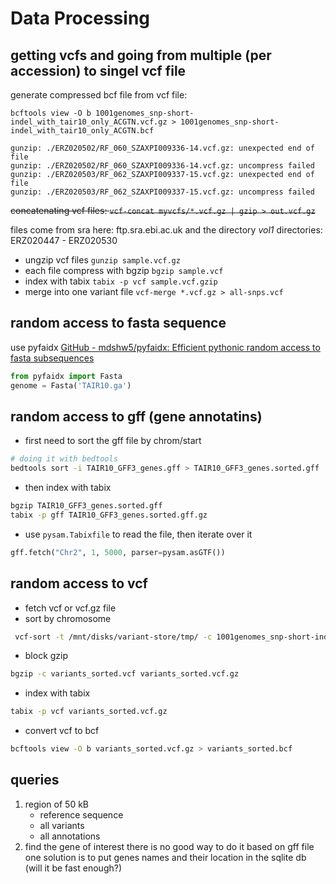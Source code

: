 # Data Processing

## getting vcfs and going from multiple (per accession) to singel vcf file
generate compressed bcf file from vcf file:
```
bcftools view -O b 1001genomes_snp-short-indel_with_tair10_only_ACGTN.vcf.gz > 1001genomes_snp-short-indel_with_tair10_only_ACGTN.bcf

gunzip: ./ERZ020502/RF_060_SZAXPI009336-14.vcf.gz: unexpected end of file
gunzip: ./ERZ020502/RF_060_SZAXPI009336-14.vcf.gz: uncompress failed
gunzip: ./ERZ020503/RF_062_SZAXPI009337-15.vcf.gz: unexpected end of file
gunzip: ./ERZ020503/RF_062_SZAXPI009337-15.vcf.gz: uncompress failed
```

~~concatenating vcf files:
`vcf-concat myvcfs/*.vcf.gz | gzip > out.vcf.gz`~~

files come from sra here:
ftp.sra.ebi.ac.uk
and the directory _vol1_
directories: ERZ020447 - ERZ020530


* ungzip vcf files
`gunzip sample.vcf.gz`
* each file compress with bgzip
`bgzip sample.vcf`
* index with tabix
`tabix -p vcf sample.vcf.gzip`
* merge into one variant file
`vcf-merge *.vcf.gz > all-snps.vcf`


## random access to fasta sequence
use pyfaidx
[GitHub - mdshw5/pyfaidx: Efficient pythonic random access to fasta subsequences](https://github.com/mdshw5/pyfaidx)
```py
from pyfaidx import Fasta
genome = Fasta('TAIR10.ga')

```

## random access to gff (gene annotatins)
* first need to sort the gff file by chrom/start
```sh
# doing it with bedtools
bedtools sort -i TAIR10_GFF3_genes.gff > TAIR10_GFF3_genes.sorted.gff
```

* then index with tabix
```sh
bgzip TAIR10_GFF3_genes.sorted.gff 
tabix -p gff TAIR10_GFF3_genes.sorted.gff.gz
```

* use `pysam.Tabixfile` to read the file, then iterate over it
```py
gff.fetch("Chr2", 1, 5000, parser=pysam.asGTF())
```

## random access to vcf
* fetch vcf or vcf.gz file
* sort by chromosome
```sh
 vcf-sort -t /mnt/disks/variant-store/tmp/ -c 1001genomes_snp-short-indel_with_tair10_only_ACGTN.vcf.gz > variants_sorted.vcf
```
* block gzip
```sh
bgzip -c variants_sorted.vcf variants_sorted.vcf.gz
```
* index with tabix
```sh
tabix -p vcf variants_sorted.vcf.gz
```
* convert vcf to bcf
```sh
bcftools view -O b variants_sorted.vcf.gz > variants_sorted.bcf
```

## queries
1. region of 50 kB 
	* reference sequence
	* all variants
	* all annotations
2. find the gene of interest
there is no good way to do it based on gff file
one solution is to put genes names and their location in the sqlite db (will it be fast enough?)

